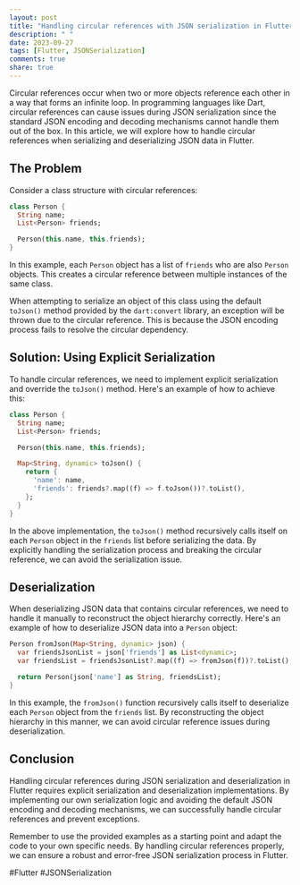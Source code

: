 ```yaml
---
layout: post
title: "Handling circular references with JSON serialization in Flutter"
description: " "
date: 2023-09-27
tags: [Flutter, JSONSerialization]
comments: true
share: true
---
```


Circular references occur when two or more objects reference each other in a way that forms an infinite loop. In programming languages like Dart, circular references can cause issues during JSON serialization since the standard JSON encoding and decoding mechanisms cannot handle them out of the box. In this article, we will explore how to handle circular references when serializing and deserializing JSON data in Flutter.

## The Problem

Consider a class structure with circular references:

```dart
class Person {
  String name;
  List<Person> friends;

  Person(this.name, this.friends);
}
```

In this example, each `Person` object has a list of `friends` who are also `Person` objects. This creates a circular reference between multiple instances of the same class.

When attempting to serialize an object of this class using the default `toJson()` method provided by the `dart:convert` library, an exception will be thrown due to the circular reference. This is because the JSON encoding process fails to resolve the circular dependency.

## Solution: Using Explicit Serialization

To handle circular references, we need to implement explicit serialization and override the `toJson()` method. Here's an example of how to achieve this:

```dart
class Person {
  String name;
  List<Person> friends;

  Person(this.name, this.friends);

  Map<String, dynamic> toJson() {
    return {
      'name': name,
      'friends': friends?.map((f) => f.toJson())?.toList(),
    };
  }
}
```

In the above implementation, the `toJson()` method recursively calls itself on each `Person` object in the `friends` list before serializing the data. By explicitly handling the serialization process and breaking the circular reference, we can avoid the serialization issue.

## Deserialization

When deserializing JSON data that contains circular references, we need to handle it manually to reconstruct the object hierarchy correctly. Here's an example of how to deserialize JSON data into a `Person` object:

```dart
Person fromJson(Map<String, dynamic> json) {
  var friendsJsonList = json['friends'] as List<dynamic>;
  var friendsList = friendsJsonList?.map((f) => fromJson(f))?.toList();

  return Person(json['name'] as String, friendsList);
}
```

In this example, the `fromJson()` function recursively calls itself to deserialize each `Person` object from the `friends` list. By reconstructing the object hierarchy in this manner, we can avoid circular reference issues during deserialization.

## Conclusion

Handling circular references during JSON serialization and deserialization in Flutter requires explicit serialization and deserialization implementations. By implementing our own serialization logic and avoiding the default JSON encoding and decoding mechanisms, we can successfully handle circular references and prevent exceptions.

Remember to use the provided examples as a starting point and adapt the code to your own specific needs. By handling circular references properly, we can ensure a robust and error-free JSON serialization process in Flutter.

#Flutter #JSONSerialization